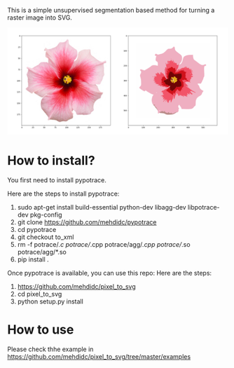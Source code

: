 This is a simple unsupervised segmentation based method for turning a raster image into SVG.

![](https://raw.githubusercontent.com/mehdidc/pixel_to_svg/master/examples/flower_result.png)

# How to install?

You first need to install pypotrace.

Here are the steps to install pypotrace:

1. sudo apt-get install build-essential python-dev libagg-dev libpotrace-dev pkg-config
2. git clone https://github.com/mehdidc/pypotrace
3. cd pypotrace
4. git checkout to_xml
5. rm -f potrace/*.c potrace/*.cpp potrace/agg/*.cpp potrace/*.so potrace/agg/*.so
6. pip install .


Once pypotrace is available, you can use this repo:
Here are the steps:

1. https://github.com/mehdidc/pixel_to_svg
2. cd pixel_to_svg
3. python setup.py install


# How to use

Please check thhe example in <https://github.com/mehdidc/pixel_to_svg/tree/master/examples>




